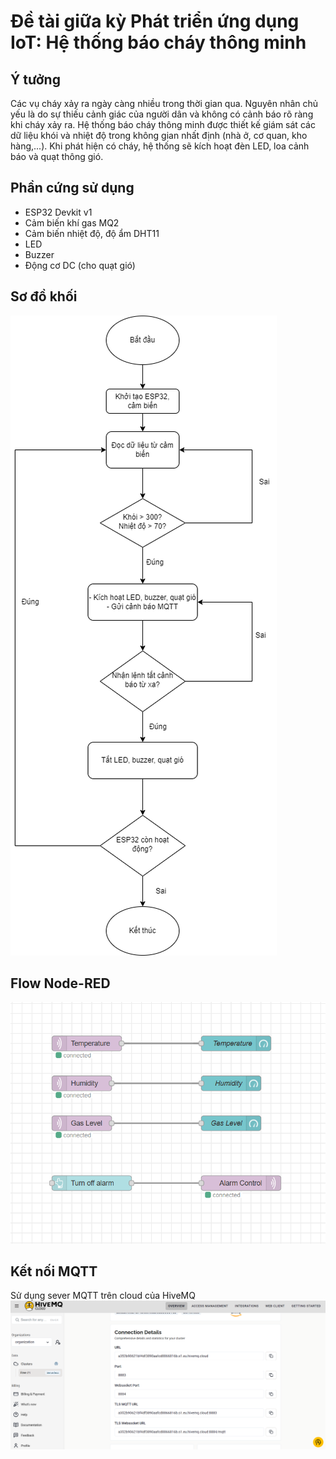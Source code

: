 # Đề tài giữa kỳ Phát triển ứng dụng IoT: Hệ thống báo cháy thông minh

## Ý tưởng
Các vụ cháy xảy ra ngày càng nhiều trong thời gian qua. Nguyên nhân chủ yếu là do sự thiếu cảnh giác của người dân và không có cảnh báo rõ ràng khi cháy xảy ra.
Hệ thống báo cháy thông minh được thiết kế giám sát các dữ liệu khói và nhiệt độ trong không gian nhất định (nhà ở, cơ quan, kho hàng,...). Khi phát hiện có cháy, hệ thống sẽ kích hoạt đèn LED, loa cảnh báo và quạt thông gió.

## Phần cứng sử dụng
* ESP32 Devkit v1
* Cảm biến khí gas MQ2
* Cảm biến nhiệt độ, độ ẩm DHT11
* LED
* Buzzer
* Động cơ DC (cho quạt gió)

## Sơ đồ khối
![flowchart.png](flowchart.png)

## Flow Node-RED
![Node-RED flow.png](Node-REDflow.png)

## Kết nối MQTT
Sử dụng sever MQTT trên cloud của HiveMQ
![HiveMQ detail.png](HiveMQdetail.png)
